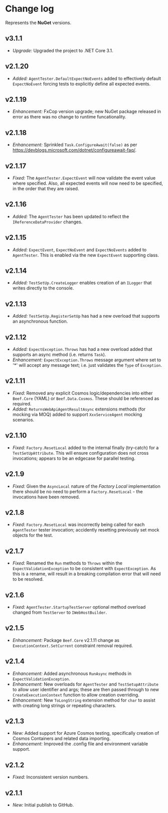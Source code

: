 ﻿# Change log

Represents the **NuGet** versions.

## v3.1.1
- *Upgrade:* Upgraded the project to .NET Core 3.1.

## v2.1.20
- *Added:* `AgentTester.DefaultExpectNoEvents` added to effectively default `ExpectNoEvent` forcing tests to explicitly define all expected events.

## v2.1.19
- *Enhancement:* FxCop version upgrade; new NuGet package released in error as there was no change to runtime funcationality.

## v2.1.18
- *Enhancement:* Sprinkled `Task.ConfigureAwait(false)` as per https://devblogs.microsoft.com/dotnet/configureawait-faq/.

## v2.1.17
- *Fixed:* The `AgentTester.ExpectEvent` will now validate the event value where specified. Also, all expected events will now need to be specified, in the order that they are raised.

## v2.1.16
- *Added:* The `AgentTester` has been updated to reflect the `IReferenceDataProvider` changes.

## v2.1.15
- *Added:* `ExpectEvent`, `ExpectNoEvent` and `ExpectNoEvents` added to `AgentTester`. This is enabled via the new `ExpectEvent` supporting class.

## v2.1.14
- *Added:* `TestSetUp.CreateLogger` enables creation of an `ILogger` that writes directly to the console.

## v2.1.13
- *Added:* `TestSetUp.RegisterSetUp` has had a new overload that supports an asynchronous function.

## v2.1.12
- *Added:* `ExpectException.Throws` has had a new overload added that supports an async method (i.e. returns `Task`).
- *Enhancement:* `ExpectException.Throws` message argument where set to '*' will accept any message text; i.e. just validates the `Type` of `Exception`. 

## v2.1.11
- *Fixed:* Removed any explicit Cosmos logic/dependencies into either `Beef.Core` (YAML) or `Beef.Data.Cosmos`. These should be referenced as required.
- *Added:* `ReturnsWebApiAgentResultAsync` extensions methods (for mocking via MOQ) added to support `XxxServiceAgent` mocking scenarios.

## v2.1.10
- *Fixed:* `Factory.ResetLocal` added to the internal finally (try-catch) for a `TestSetUpAttribute`. This will ensure configuration does not cross invocations; appears to be an edgecase for parallel testing.

## v2.1.9
- *Fixed:* Given the `AsyncLocal` nature of the _Factory Local_ implementation there should be no need to perform a `Factory.ResetLocal` - the invocations have been removed.

## v2.1.8
- *Fixed:* `Factory.ResetLocal` was incorrectly being called for each `AgentTester` tester invocation; accidently resetting previously set mock objects for the test.

## v2.1.7
- *Fixed:* Renamed the `Run` methods to `Throws` within the `ExpectValidationException` to be consistent with `ExpectException`. As this is a rename, will result in a breaking compilation error that will need to be resolved.

## v2.1.6
- *Fixed:* `AgentTester.StartupTestServer` optional method overload changed from `TestServer` to `IWebHostBuilder`.

## v2.1.5
- *Enhancement:* Package `Beef.Core` v2.1.11 change as `ExecutionContext.SetCurrent` constraint removal required.

## v2.1.4
- *Enhancement:* Added asynchronous `RunAsync` methods in `ExpectValidationException`.
- *Enhancement:* New overloads for `AgentTester` and `TestSetupAttribute` to allow user identifier and args; these are then passed through to new `CreateExecutionContext` function to allow creation overriding. 
- *Enhancement:* New `ToLongString` extension method for `char` to assist with creating long strings or repeating characters. 

## v2.1.3
- *New:* Added support for Azure Cosmos testing, specifically creation of Cosmos Containers and related data importing.
- *Enhancement:* Improved the .config file and environment variable support.

## v2.1.2
- *Fixed:* Inconsistent version numbers.

## v2.1.1
- *New:* Initial publish to GitHub.